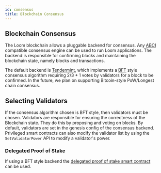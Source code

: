 ```yaml
---
id: consensus
title: Blockchain Consensus
---
```


## Blockchain Consensus

The Loom blockchain allows a pluggable backend for consensus. Any
[ABCI](https://github.com/tendermint/abci) compatible consensus engine can be used to run Loom applications.  The backend is responsible for confirming blocks and maintaining the blockchain state, namely blocks and transactions.

The default backend is [Tendermint](https://tendermint.com/), which implements a [BFT](https://en.wikipedia.org/wiki/Byzantine_fault_tolerance) style consensus algorithm requiring 2/3 + 1 votes by validators for a block to be confirmed. In the future, we plan on supporting Bitcoin-style PoW/Longest chain consensus.

## Selecting Validators

If the consensus algorithm chosen is BFT style, then validators must be chosen.
Validators are responsible for ensuring the correctness of the Blockchain state.
They do this by proposing and voting on blocks. By default, validators are set in the genesis config of the consensus backend.  Privileged smart contracts can also modify the validator list by using the `SetValidatorPower` API to modify a validator's power.

### Delegated Proof of Stake

If using a BFT style backend the 
[delegated proof of stake smart contract](delegated-proof-of-stake.html) can be used.

